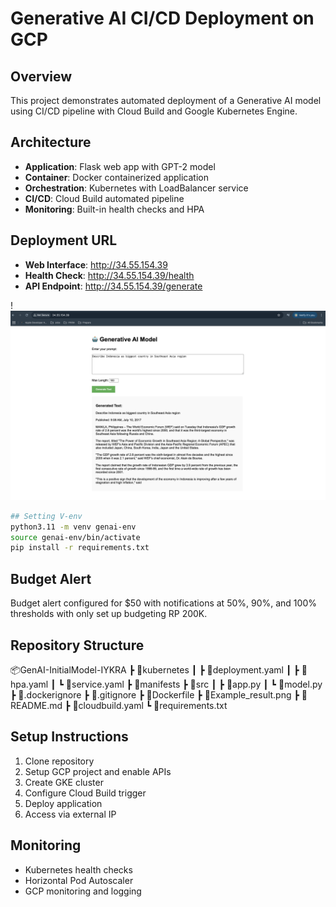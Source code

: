 # Generative AI CI/CD Deployment on GCP

## Overview
This project demonstrates automated deployment of a Generative AI model using CI/CD pipeline with Cloud Build and Google Kubernetes Engine.

## Architecture
- **Application**: Flask web app with GPT-2 model
- **Container**: Docker containerized application
- **Orchestration**: Kubernetes with LoadBalancer service
- **CI/CD**: Cloud Build automated pipeline
- **Monitoring**: Built-in health checks and HPA

## Deployment URL
- **Web Interface**: http://34.55.154.39
- **Health Check**: http://34.55.154.39/health
- **API Endpoint**: http://34.55.154.39/generate

!![Screenshot Aplikasi](Example_result.png)

```bash
## Setting V-env
python3.11 -m venv genai-env
source genai-env/bin/activate
pip install -r requirements.txt 
```

## Budget Alert
Budget alert configured for $50 with notifications at 50%, 90%, and 100% thresholds with only set up budgeting RP 200K.

## Repository Structure
📦GenAI-InitialModel-IYKRA
 ┣ 📂kubernetes
 ┃ ┣ 📜deployment.yaml
 ┃ ┣ 📜hpa.yaml
 ┃ ┗ 📜service.yaml
 ┣ 📂manifests
 ┣ 📂src
 ┃ ┣ 📜app.py
 ┃ ┗ 📜model.py
 ┣ 📜.dockerignore
 ┣ 📜.gitignore
 ┣ 📜Dockerfile
 ┣ 📜Example_result.png
 ┣ 📜README.md
 ┣ 📜cloudbuild.yaml
 ┗ 📜requirements.txt

## Setup Instructions
1. Clone repository
2. Setup GCP project and enable APIs
3. Create GKE cluster
4. Configure Cloud Build trigger
5. Deploy application
6. Access via external IP

## Monitoring
- Kubernetes health checks
- Horizontal Pod Autoscaler
- GCP monitoring and logging
